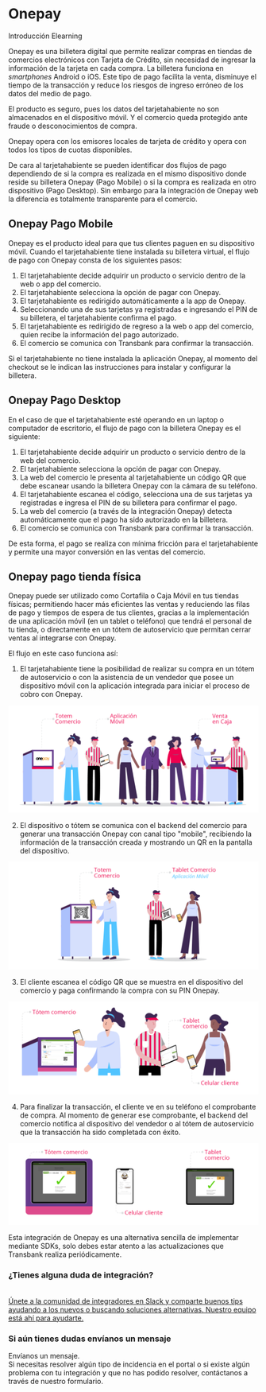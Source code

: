 # Onepay

<div class="pos-title-nav">

  <div class="video" data-toggle="modal" data-src="/public/resourse/mooc/onepay/menu/index.html" data-target="#ModalCenterData">Introducción Elearning <i class="op-link"></i></div>

  <div tbk-link='/documentacion/onepay' tbk-link-name='Documentación'></div>
  <div tbk-link='/referencia/onepay' tbk-link-name='Referencia Api'></div>
  <div tbk-link='/plugin/onepay' tbk-link-name='Plugins'></div>
</div>

Onepay es una billetera digital que permite realizar compras en tiendas de comercios electrónicos con Tarjeta de Crédito,  sin necesidad de ingresar la información de la tarjeta en cada compra. La billetera funciona en *smartphones* Android o iOS. Este tipo de pago facilita la venta, disminuye el tiempo de la transacción y reduce los riesgos de ingreso erróneo de los datos del medio de pago.

El producto es seguro, pues los datos del tarjetahabiente no son almacenados en el dispositivo móvil. Y el comercio queda protegido ante fraude o desconocimientos de compra.

Onepay opera con los emisores locales de tarjeta de crédito y opera con todos los tipos de cuotas disponibles.

De cara al tarjetahabiente se pueden identificar dos flujos de pago dependiendo de si la compra es realizada en el mismo dispositivo donde reside su billetera Onepay (Pago Mobile) o si la compra es realizada en otro dispositivo (Pago Desktop). Sin embargo para la integración de Onepay web la diferencia es totalmente transparente para el comercio.

## Onepay Pago Mobile

Onepay es el producto ideal para que tus clientes paguen en su dispositivo móvil. Cuando el tarjetahabiente tiene instalada su billetera virtual, el flujo de pago con Onepay consta de los siguientes pasos:

1. El tarjetahabiente decide adquirir un producto o servicio dentro de la web o app del comercio.
2. El tarjetahabiente selecciona la opción de pagar con Onepay.
3. El tarjetahabiente es redirigido automáticamente a la app de Onepay.
4. Seleccionando una de sus tarjetas ya registradas e ingresando el PIN de su billetera, el tarjetahabiente confirma el pago.
5. El tarjetahabiente es redirigido de regreso a la web o app del comercio, quien recibe la información del pago autorizado.
6. El comercio se comunica con Transbank para confirmar la transacción.

Si el tarjetahabiente no tiene instalada la aplicación Onepay, al momento del checkout se le indican las instrucciones para instalar y configurar la billetera.

## Onepay Pago Desktop

En el caso de que el tarjetahabiente esté operando en un laptop o computador de escritorio, el flujo de pago con la billetera Onepay es el siguiente:

1. El tarjetahabiente decide adquirir un producto o servicio dentro de la web del comercio.
2. El tarjetahabiente selecciona la opción de pagar con Onepay.
3. La web del comercio le presenta al tarjetahabiente un código QR que debe escanear usando la billetera Onepay con la cámara de su teléfono.
4. El tarjetahabiente escanea el código, selecciona una de sus tarjetas ya registradas e ingresa el PIN de su billetera para confirmar el pago.
5. La web del comercio (a través de la integración Onepay) detecta automáticamente que el pago ha sido autorizado en la billetera.
6. El comercio se comunica con Transbank para confirmar la transacción.

De esta forma, el pago se realiza con mínima fricción para el tarjetahabiente y permite una mayor conversión en las ventas del comercio.

## Onepay pago tienda física

Onepay puede ser utilizado como Cortafila o Caja Móvil en tus tiendas físicas; permitiendo hacer más eficientes las ventas y reduciendo las filas de pago y tiempos de espera de tus clientes, gracias a la implementación de una aplicación móvil (en un tablet o teléfono) que tendrá el personal de tu tienda, o directamente en un tótem de autoservicio que permitan cerrar ventas al integrarse con Onepay.

El flujo en este caso funciona así:

1. El tarjetahabiente tiene la posibilidad de realizar su compra en un tótem de autoservicio o con la asistencia de un vendedor que posee un dispositivo móvil con la aplicación integrada para iniciar el proceso de cobro con Onepay.
<img alt="onepay_step_1" src="/images/producto/onepay/onepay_venta_fisica_paso_1.png" class="rounded mx-auto d-block"/>

2. El dispositivo o tótem se comunica con el backend del comercio para generar una transacción Onepay con canal tipo "mobile", recibiendo la información de la transacción creada y mostrando un QR en la pantalla del dispositivo.
<img alt="onepay_step_2" src="/images/producto/onepay/onepay_venta_fisica_paso_2.png" class="rounded mx-auto d-block"/>

3. El cliente escanea el código QR que se muestra en el dispositivo del comercio y paga confirmando la compra con su PIN Onepay.
<img alt="onepay_step_3" src="/images/producto/onepay/onepay_venta_fisica_paso_3.png"  class="rounded mx-auto d-block"/>

4. Para finalizar la transacción, el cliente ve en su teléfono el comprobante de compra. Al momento de generar ese comprobante, el backend del comercio notifica al dispositivo del vendedor o al tótem de autoservicio que la transacción ha sido completada con éxito.
<img alt="onepay_step_4" src="/images/producto/onepay/onepay_venta_fisica_paso_4.png"  class="rounded mx-auto d-block"/>

Esta integración de Onepay es una alternativa sencilla de implementar mediante SDKs, solo debes estar atento a las actualizaciones que Transbank realiza periódicamente.

<div class="container slate">
  <div class='slate-after-footer'>
    <div class='row d-flex align-items-stretch'>
      <div class='col-12 col-lg-6'>
        <h3 class='toc-ignore fo-size-22'>¿Tienes alguna duda de integración?</h3>
        <a href='https://join-transbankdevelopers-slack.herokuapp.com/' target='_blank'>
          <div class='td_block_gray'>
            <img src="https://p9.zdassets.com/hc/theme_assets/138842/200037786/logo.png" alt="" style="width: 90px; min-width: 100px;">
            <div class='td_pa-txt'>
              Únete a la comunidad de integradores en Slack y comparte buenos tips ayudando a los nuevos o buscando soluciones alternativas. Nuestro equipo está ahí para ayudarte.
            </div>
          </div>
        </a>
      </div>
      <div class='col-12 col-lg-6'>
        <h3 class='toc-ignore fo-size-22'>Si aún tienes dudas envíanos un mensaje</h3>
        <a class="pointer magenta" data-toggle='modal' data-target='#modalContactForm'>
          <div class='td_block_gray'>
            <div class="fo-size-20"><i class="fas fa-envelope"></i> Envíanos un mensaje.</div>
            <div class='td_pa-txt'>
              Si necesitas resolver algún tipo de incidencia en el portal o si existe algún problema con tu integración y  que no has podido resolver, contáctanos a través de nuestro formulario.
            </div>
          </div>
        </a>
      </div>
    </div>
  </div>
</div>
